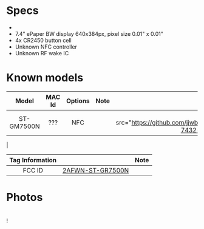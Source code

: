# Specs #
* 
* 7.4” ePaper BW display 640x384px, pixel size 0.01" x 0.01"
* 4x CR2450 button cell
* Unknown NFC controller
* Unknown RF wake IC

# Known models # 
Model | MAC Id | Options | Note | Label
:-------------------------:|:------:|:-----------------------:|:-------------------------:|:---------------------:
ST-GM7500N |  ???   | NFC |  | <img width=150" src="https://github.com/jjwbruijn/OpenEPaperLink/assets/54243849/8a87233b-7432-451f-92fd-cda190db8f21">
| 

 Tag Information                     |       | Note
:-------------------------:|:-------------------------:|:-------------------------:
FCC ID | [2AFWN-ST-GR7500N](https://fccid.io/2AFWN-ST-GR7500N)

# Photos #

<br/>
!


<br/>